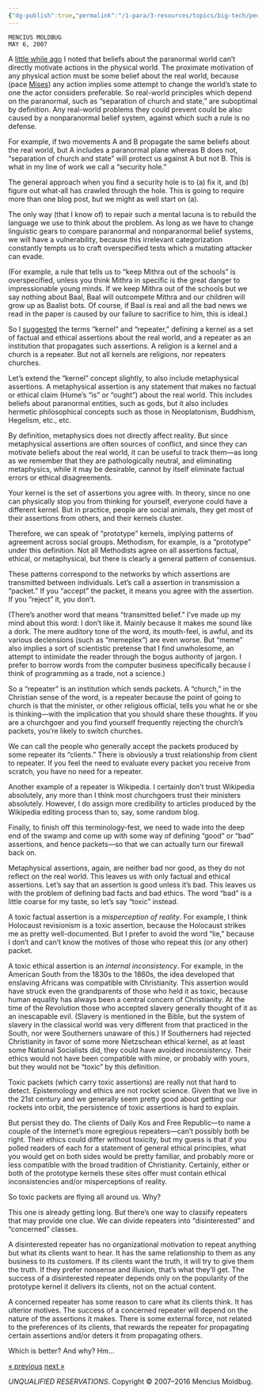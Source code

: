```yaml
---
{"dg-publish":true,"permalink":"/1-para/3-resources/topics/big-tech/people/curtis-yarvin/mencius-moldbug/two-kinds-of-repeaters/","noteIcon":""}
---
```


```
MENCIUS MOLDBUG  
MAY 6, 2007
```

A [little while ago](https://www.unqualified-reservations.org/2007/04/why-do-atheists-believe-in-religion/) I noted that beliefs about the paranormal world can’t directly motivate actions in the physical world. The proximate motivation of any physical action must be some belief about the real world, because (pace [Mises](http://www.mises.org/humanaction.asp)) any action implies some attempt to change the world’s state to one the actor considers preferable. So real-world principles which depend on the paranormal, such as “separation of church and state,” are suboptimal by definition. Any real-world problems they could prevent could be also caused by a nonparanormal belief system, against which such a rule is no defense.

For example, if two movements A and B propagate the same beliefs about the real world, but A includes a paranormal plane whereas B does not, “separation of church and state” will protect us against A but not B. This is what in my line of work we call a “security hole.”

The general approach when you find a security hole is to (a) fix it, and (b) figure out what-all has crawled through the hole. This is going to require more than one blog post, but we might as well start on (a).

The only way (that I know of) to repair such a mental lacuna is to rebuild the language we use to think about the problem. As long as we have to change linguistic gears to compare paranormal and nonparanormal belief systems, we will have a vulnerability, because this irrelevant categorization constantly tempts us to craft overspecified tests which a mutating attacker can evade.

(For example, a rule that tells us to “keep Mithra out of the schools” is overspecified, unless you think Mithra in specific is the great danger to impressionable young minds. If we keep Mithra out of the schools but we say nothing about Baal, Baal will outcompete Mithra and our children will grow up as Baalist bots. Of course, if Baal is real and all the bad news we read in the paper is caused by our failure to sacrifice to him, this is ideal.)

So I [suggested](https://www.unqualified-reservations.org/2007/04/terminology-and-administrivia/) the terms “kernel” and “repeater,” defining a kernel as a set of factual and ethical assertions about the real world, and a repeater as an institution that propagates such assertions. A religion is a kernel and a church is a repeater. But not all kernels are religions, nor repeaters churches.

Let’s extend the “kernel” concept slightly, to also include metaphysical assertions. A metaphysical assertion is any statement that makes no factual or ethical claim (Hume’s “is” or “ought”) about the real world. This includes beliefs about paranormal entities, such as gods, but it also includes hermetic philosophical concepts such as those in Neoplatonism, Buddhism, Hegelism, etc., etc.

By definition, metaphysics does not directly affect reality. But since metaphysical assertions are often sources of conflict, and since they can motivate beliefs about the real world, it can be useful to track them—as long as we remember that they are pathologically neutral, and eliminating metaphysics, while it may be desirable, cannot by itself eliminate factual errors or ethical disagreements.

Your kernel is the set of assertions you agree with. In theory, since no one can physically stop you from thinking for yourself, everyone could have a different kernel. But in practice, people are social animals, they get most of their assertions from others, and their kernels cluster.

Therefore, we can speak of “prototype” kernels, implying patterns of agreement across social groups. Methodism, for example, is a “prototype” under this definition. Not all Methodists agree on all assertions factual, ethical, or metaphysical, but there is clearly a general pattern of consensus.

These patterns correspond to the networks by which assertions are transmitted between individuals. Let’s call a assertion in transmission a “packet.” If you “accept” the packet, it means you agree with the assertion. If you “reject” it, you don’t.

(There’s another word that means “transmitted belief.” I’ve made up my mind about this word: I don’t like it. Mainly because it makes me sound like a dork. The mere auditory tone of the word, its mouth-feel, is awful, and its various declensions (such as “memeplex”) are even worse. But “meme” also implies a sort of scientistic pretense that I find unwholesome, an attempt to intimidate the reader through the bogus authority of jargon. I prefer to borrow words from the computer business specifically because I think of programming as a trade, not a science.)

So a “repeater” is an institution which sends packets. A “church,” in the Christian sense of the word, is a repeater because the point of going to church is that the minister, or other religious official, tells you what he or she is thinking—with the implication that you should share these thoughts. If you are a churchgoer and you find yourself frequently rejecting the church’s packets, you’re likely to switch churches.

We can call the people who generally accept the packets produced by some repeater its “clients.” There is obviously a trust relationship from client to repeater. If you feel the need to evaluate every packet you receive from scratch, you have no need for a repeater.

Another example of a repeater is Wikipedia. I certainly don’t trust Wikipedia absolutely, any more than I think most churchgoers trust their ministers absolutely. However, I do assign more credibility to articles produced by the Wikipedia editing process than to, say, some random blog.

Finally, to finish off this terminology-fest, we need to wade into the deep end of the swamp and come up with some way of defining “good” or “bad” assertions, and hence packets—so that we can actually turn our firewall back on.

Metaphysical assertions, again, are neither bad nor good, as they do not reflect on the real world. This leaves us with only factual and ethical assertions. Let’s say that an assertion is good unless it’s bad. This leaves us with the problem of defining bad facts and bad ethics. The word “bad” is a little coarse for my taste, so let’s say “toxic” instead.

A toxic factual assertion is a _misperception of reality_. For example, I think Holocaust revisionism is a toxic assertion, because the Holocaust strikes me as pretty well-documented. But I prefer to avoid the word “lie,” because I don’t and can’t know the motives of those who repeat this (or any other) packet.

A toxic ethical assertion is an _internal inconsistency_. For example, in the American South from the 1830s to the 1860s, the idea developed that enslaving Africans was compatible with Christianity. This assertion would have struck even the grandparents of those who held it as toxic, because human equality has always been a central concern of Christianity. At the time of the Revolution those who accepted slavery generally thought of it as an inescapable evil. (Slavery is mentioned in the Bible, but the system of slavery in the classical world was very different from that practiced in the South, nor were Southerners unaware of this.) If Southerners had rejected Christianity in favor of some more Nietzschean ethical kernel, as at least some National Socialists did, they could have avoided inconsistency. Their ethics would not have been compatible with mine, or probably with yours, but they would not be “toxic” by this definition.

Toxic packets (which carry toxic assertions) are really not that hard to detect. Epistemology and ethics are not rocket science. Given that we live in the 21st century and we generally seem pretty good about getting our rockets into orbit, the persistence of toxic assertions is hard to explain.

But persist they do. The clients of Daily Kos and Free Republic—to name a couple of the Internet’s more egregious repeaters—can’t possibly both be right. Their ethics could differ without toxicity, but my guess is that if you polled readers of each for a statement of general ethical principles, what you would get on both sides would be pretty familiar, and probably more or less compatible with the broad tradition of Christianity. Certainly, either or both of the prototype kernels these sites offer must contain ethical inconsistencies and/or misperceptions of reality.

So toxic packets are flying all around us. Why?

This one is already getting long. But there’s one way to classify repeaters that may provide one clue. We can divide repeaters into “disinterested” and “concerned” classes.

A disinterested repeater has no organizational motivation to repeat anything but what its clients want to hear. It has the same relationship to them as any business to its customers. If its clients want the truth, it will try to give them the truth. If they prefer nonsense and illusion, that’s what they’ll get. The success of a disinterested repeater depends only on the popularity of the prototype kernel it delivers its clients, not on the actual content.

A concerned repeater has some reason to care what its clients think. It has ulterior motives. The success of a concerned repeater will depend on the nature of the assertions it makes. There is some external force, not related to the preferences of its clients, that rewards the repeater for propagating certain assertions and/or deters it from propagating others.

Which is better? And why? Hm…

[« previous](https://www.unqualified-reservations.org/2007/05/genius-of-new-deal-design/) [next »](https://www.unqualified-reservations.org/2007/05/castes-of-united-states/)

_UNQUALIFIED RESERVATIONS_. Copyright © 2007–2016 Mencius Moldbug.